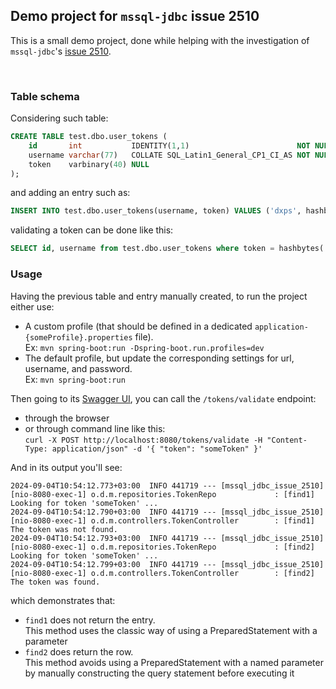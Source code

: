 ## Demo project for `mssql-jdbc` issue 2510

This is a small demo project, done while helping with the investigation of `mssql-jdbc`'s [issue 2510](https://github.com/microsoft/mssql-jdbc/issues/2510).

<br/>

### Table schema

Considering such table:
```sql
CREATE TABLE test.dbo.user_tokens (
    id       int           IDENTITY(1,1)                        NOT NULL,
    username varchar(77)   COLLATE SQL_Latin1_General_CP1_CI_AS NOT NULL,
    token    varbinary(40) NULL
);
```
and adding an entry such as:
```sql
INSERT INTO test.dbo.user_tokens(username, token) VALUES ('dxps', hashbytes('SHA2_256', 'someToken'));
```
validating a token can be done like this:
```sql
SELECT id, username from test.dbo.user_tokens where token = hashbytes('SHA2_256', 'someToken');
```

### Usage

Having the previous table and entry manually created, 
to run the project either use:
- A custom profile (that should be defined in a dedicated `application-{someProfile}.properties` file).<br/>
  Ex: `mvn spring-boot:run -Dspring-boot.run.profiles=dev`<br/>
- The default profile, but update the corresponding settings for url, username, and password.<br/>
  Ex: `mvn spring-boot:run`

Then going to its [Swagger UI](http://localhost:8080/swagger-ui/index.html#/token-controller/validate), 
you can call the `/tokens/validate` endpoint:
- through the browser
- or through command line like this:<br/>
  `curl -X POST http://localhost:8080/tokens/validate -H "Content-Type: application/json" -d '{ "token": "someToken" }'`

And in its output you'll see:
```
2024-09-04T10:54:12.773+03:00  INFO 441719 --- [mssql_jdbc_issue_2510] [nio-8080-exec-1] o.d.m.repositories.TokenRepo             : [find1] Looking for token 'someToken' ...
2024-09-04T10:54:12.790+03:00  INFO 441719 --- [mssql_jdbc_issue_2510] [nio-8080-exec-1] o.d.m.controllers.TokenController        : [find1] The token was not found.
2024-09-04T10:54:12.793+03:00  INFO 441719 --- [mssql_jdbc_issue_2510] [nio-8080-exec-1] o.d.m.repositories.TokenRepo             : [find2] Looking for token 'someToken' ...
2024-09-04T10:54:12.799+03:00  INFO 441719 --- [mssql_jdbc_issue_2510] [nio-8080-exec-1] o.d.m.controllers.TokenController        : [find2] The token was found.
```
which demonstrates that:
- `find1` does not return the entry.<br/>
  This method uses the classic way of using a PreparedStatement with a parameter
- `find2` does return the row.<br/>
  This method avoids using a PreparedStatement with a named parameter by manually constructing the query statement before executing it